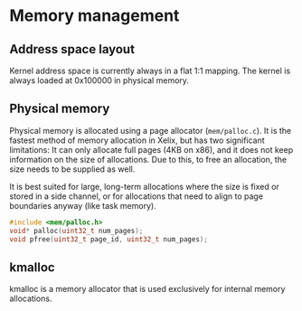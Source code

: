 # Memory management

## Address space layout

Kernel address space is currently always in a flat 1:1 mapping. The kernel is always loaded at 0x100000 in physical memory.

## Physical memory

Physical memory is allocated using a page allocator (`mem/palloc.c`). It is the fastest method of memory allocation in Xelix, but has two significant limitations: It can only allocate full pages (4KB on x86), and it does not keep information on the size of allocations. Due to this, to free an allocation, the size needs to be supplied as well.

It is best suited for large, long-term allocations where the size is fixed or stored in a side channel, or for allocations that need to align to page boundaries anyway (like task memory).

```c
#include <mem/palloc.h>
void* palloc(uint32_t num_pages);
void pfree(uint32_t page_id, uint32_t num_pages);
```

## kmalloc

kmalloc is a memory allocator that is used exclusively for internal memory allocations.
